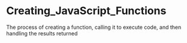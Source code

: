 # Creating_JavaScript_Functions
The process of creating a function, calling it to execute code, and then handling the results returned 
